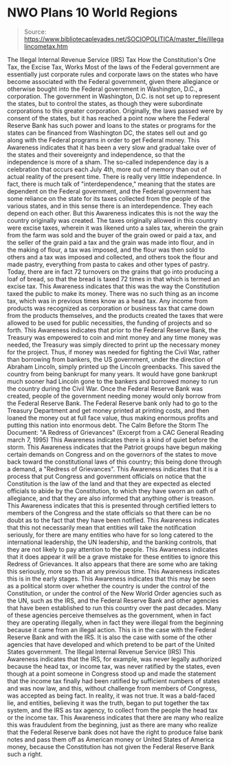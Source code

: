 # NWO Plans 10 World Regions

> Source: https://www.bibliotecapleyades.net/SOCIOPOLITICA/master_file/illegalincometax.htm

The Illegal
Internal
Revenue Service (IRS) Tax
How the Constitution's One Tax, the Excise Tax, Works
Most of the laws of the Federal government are essentially just corporate rules and corporate laws on the states who have become associated with the Federal government, given there allegiance or otherwise bought into the Federal government in Washington, D.C., a corporation. The government in Washington, D.C. is not set up to represent the states, but to control the states, as though they were subordinate corporations to this greater corporation.
Originally, the laws passed were by consent of the states, but it has reached a point now where the Federal Reserve Bank has such power and loans to the states or programs for the states can be financed from Washington DC, the states sell out and go along with the Federal programs in order to get Federal money.
This Awareness indicates that it has been a very slow and gradual take over of the states and their sovereignty and independence, so that the independence is more of a sham. The so-called independence day is a celebration that occurs each July 4th, more out of memory than out of actual reality of the present time. There is really very little independence. In fact, there is much talk of "interdependence," meaning that the states are dependent on the Federal government, and the Federal government has some reliance on the state for its taxes collected from the people of the various states, and in this sense there is an interdependence. They each depend on each other.
But this Awareness indicates this is not the way the country originally was created. The taxes originally allowed in this country were excise taxes, wherein it was likened unto a sales tax, wherein the grain from the farm was sold and the buyer of the grain owed or paid a tax, and the seller of the grain paid a tax and the grain was made into flour, and in the making of flour, a tax was imposed, and the flour was then sold to others and a tax was imposed and collected, and others took the flour and made pastry, everything from pasta to cakes and other types of pastry.
Today, there are in fact 72 turnovers on the grains that go into producing a loaf of bread, so that the bread is taxed 72 times in that which is termed an excise tax. This Awareness indicates that this was the way the Constitution taxed the public to make its money.
There was no such thing as an income tax, which was in previous times know as a head tax. Any income from products was recognized as corporation or business tax that came down from the products themselves, and the products created the taxes that were allowed to be used for public necessities, the funding of projects and so forth.
This Awareness indicates that prior to the Federal Reserve Bank, the Treasury was empowered to coin and mint money and any time money was needed, the Treasury was simply directed to print up the necessary money for the project. Thus, if money was needed for fighting the Civil War, rather than borrowing from bankers, the US government, under the direction of Abraham Lincoln, simply printed up the Lincoln greenbacks.
This saved the country from being bankrupt for many years. It would have gone bankrupt much sooner had Lincoln gone to the bankers and borrowed money to run the country during the Civil War. Once the Federal Reserve Bank was created, people of the government needing money would only borrow from the Federal Reserve Bank. The Federal Reserve bank only had to go to the Treasury Department and get money printed at printing costs, and then loaned the money out at full face value, thus making enormous profits and putting this nation into enormous debt.
The Calm
Before the Storm
The Document: "A Redress of Grievances"
(Excerpt from a CAC General Reading march 7, 1995)
This Awareness indicates there is a kind of quiet before the storm. This Awareness indicates that the Patriot groups have begun making certain demands on Congress and on the governors of the states to move back toward the constitutional laws of this country; this being done through a demand, a "Redress of Grievances". This Awareness indicates that it is a process that put Congress and government officials on notice that the Constitution is the law of the land and that they are expected as elected officials to abide by the Constitution, to which they have sworn an oath of allegiance, and that they are also informed that anything other is treason.
This Awareness indicates that this is presented through certified letters to members of the Congress and the state officials so that there can be no doubt as to the fact that they have been notified. This Awareness indicates that this not necessarily mean that entities will take the notification seriously, for there are many entities who have for so long catered to the international leadership, the UN leadership, and the banking controls, that they are not likely to pay attention to the people.
This Awareness indicates that it does appear it will be a grave mistake for these entities to ignore this Redress of Grievances. It also appears that there are some who are taking this seriously, more so than at any previous time. This Awareness indicates this is in the early stages.
This Awareness indicates that this may be seen as a political storm over whether the country is under the control of the Constitution, or under the control of the New World Order agencies such as the UN, such as the IRS, and the Federal Reserve Bank and other agencies that have been established to run this country over the past decades. Many of these agencies perceive themselves as the government, when in fact they are operating illegally, when in fact they were illegal from the beginning because it came from an illegal action. This is in the case with the Federal Reserve Bank and with the IRS. It is also the case with some of the other agencies that have developed and which pretend to be part of the United States government.
The Illegal Internal Revenue Service (IRS)
This Awareness indicates that the IRS, for example, was never legally authorized because the head tax, or income tax, was never ratified by the states, even though at a point someone in Congress stood up and made the statement that the income tax finally had been ratified by sufficient numbers of states and was now law, and this, without challenge from members of Congress, was accepted as being fact.
In reality, it was not true. It was a bald-faced lie, and entities, believing it was the truth, began to put together the tax system, and the IRS as tax agency, to collect from the people the head tax or the income tax. This Awareness indicates that there are many who realize this was fraudulent from the beginning, just as there are many who realize that the Federal Reserve bank does not have the right to produce false bank notes and pass them off as American money or United States of America money, because the Constitution has not given the Federal Reserve Bank such a right.
